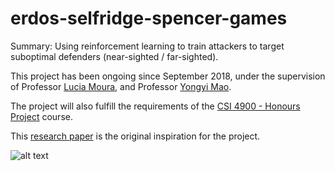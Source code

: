 # erdos-selfridge-spencer-games

Summary:
Using reinforcement learning to train attackers to target suboptimal defenders (near-sighted / far-sighted).

This project has been ongoing since September 2018, under the supervision of Professor [Lucia Moura](http://www.site.uottawa.ca/~lucia/), and Professor [Yongyi Mao](http://www.site.uottawa.ca/~yymao/index_main.htmlhttp://www.site.uottawa.ca/~yymao/index_main.html).

The project will also fulfill the requirements of the [CSI 4900 - Honours Project](https://www.site.uottawa.ca/~afelty/csi4900/) course.


This [research paper](https://papers.nips.cc/paper/4824-imagenet-classification-with-deep-convolutional-neural-networks.pdf) is the original inspiration for the project.


![alt text](https://i.imgur.com/XMMzVQm.png "ESS Game Play")
